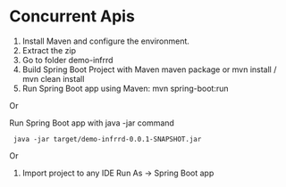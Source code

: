 # Concurrent Apis

1. Install Maven and configure the environment.
2. Extract the zip
3. Go to folder demo-infrrd
4. Build Spring Boot Project with Maven
   maven package   or  mvn install / mvn clean install
5. Run Spring Boot app using Maven: 
   mvn spring-boot:run

Or 

 Run Spring Boot app with java -jar command

     java -jar target/demo-infrrd-0.0.1-SNAPSHOT.jar

Or

1. Import project to any IDE
 Run As -> Spring Boot app 


